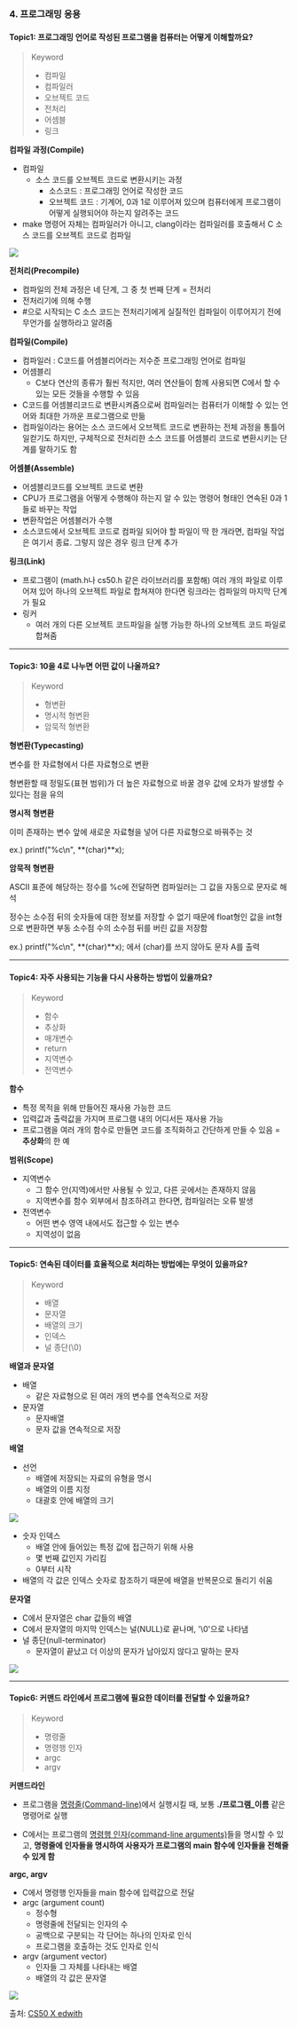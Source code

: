 ### 4. 프로그래밍 응용

#### Topic1: 프로그래밍 언어로 작성된 프로그램을 컴퓨터는 어떻게 이해할까요?

> Keyword
>
> - 컴파일
> - 컴파일러
> - 오브젝트 코드
> - 전처리
> - 어셈블
> - 링크



**컴파일 과정(Compile)**

- 컴파일
  - 소스 코드를 오브젝트 코드로 변환시키는 과정
    - 소스코드 : 프로그래밍 언어로 작성한 코드
    - 오브젝트 코드 : 기계어, 0과 1로 이루어져 있으며 컴퓨터에게 프로그램이 어떻게 실행되어야 하는지 알려주는 코드
- make 명령어 자체는 컴파일러가 아니고, clang이라는 컴파일러를 호출해서 C 소스 코드를 오브젝트 코드로 컴파일



<img src="https://user-images.githubusercontent.com/42233535/55339461-b0aacd00-54dd-11e9-90e6-c719089e2d70.png">

**전처리(Precompile)**

- 컴파일의 전체 과정은 네 단계, 그 중 첫 번째 단계 = 전처리
- 전처리기에 의해 수행
- #으로 시작되는 C 소스 코드는 전처리기에게 실질적인 컴파일이 이루어지기 전에 무언가를 실행하라고 알려줌



**컴파일(Compile)**

- 컴파일러 : C코드를 어셈블리어라는 저수준 프로그래밍 언어로 컴파일
- 어셈블리
  - C보다 연산의 종류가 훨씬 적지만, 여러 연산들이 함께 사용되면 C에서 할 수 있는 모든 것들을 수행할 수 있음
- C코드를 어셈블리코드로 변환시켜줌으로써 컴파일러는 컴퓨터가 이해할 수 있는 언어와 최대한 가까운 프로그램으로 만듦
- 컴파일이라는 용어는 소스 코드에서 오브젝트 코드로 변환하는 전체 과정을 통틀어 일컫기도 하지만, 구체적으로 전처리한 소스 코드를 어셈블리 코드로 변환시키는 단계를 말하기도 함





**어셈블(Assemble)**

- 어셈블리코드를 오브젝트 코드로 변환
- CPU가 프로그램을 어떻게 수행해야 하는지 알 수 있는 명령어 형태인 연속된 0과 1들로 바꾸는 작업
- 변환작업은 어셈블러가 수행
- 소스코드에서 오브젝트 코드로 컴파일 되어야 할 파일이 딱 한 개라면, 컴파일 작업은 여기서 종료. 그렇지 않은 경우 링크 단계 추가



**링크(Link)**

- 프로그램이 (math.h나 cs50.h 같은 라이브러리를 포함해) 여러 개의 파일로 이루어져 있어 하나의 오브젝트 파일로 합쳐져야 한다면 링크라는 컴파일의 마지막 단계가 필요
- 링커
  - 여러 개의 다른 오브젝트 코드파일을 실행 가능한 하나의 오브젝트 코드 파일로 합쳐줌

---

#### Topic3: 10을 4로 나누면 어떤 값이 나올까요?

> Keyword
>
> - 형변환
> - 명시적 형변환
> - 암묵적 형변환



**형변환(Typecasting)**

변수를 한 자료형에서 다른 자료형으로 변환

형변환할 때 정밀도(표현 범위)가 더 높은 자료형으로 바꿀 경우 값에 오차가 발생할 수 있다는 점을 유의



**명시적 형변환**

이미 존재하는 변수 앞에 새로운 자료형을 넣어 다른 자료형으로 바꿔주는 것

ex.) printf("%c\n", **(char)**x);



**암묵적 형변환**

ASCII 표준에 해당하는 정수를 %c에 전달하면 컴파일러는 그 값을 자동으로 문자로 해석

정수는 소수점 뒤의 숫자들에 대한 정보를 저장할 수 없기 때문에 float형인 값을 int형으로 변환하면 부동 소수점 수의 소수점 뒤를 버린 값을 저장함

ex.) printf("%c\n", **(char)**x); 에서 (char)를 쓰지 않아도 문자 A를 출력



------

#### Topic4: 자주 사용되는 기능을 다시 사용하는 방법이 있을까요?

> Keyword
>
> - 함수
> - 추상화
> - 매개변수
> - return
> - 지역변수
> - 전역변수



**함수**

- 특정 목적을 위해 만들어진 재사용 가능한 코드
- 입력값과 출력값을 가지며 프로그램 내의 어디서든 재사용 가능
- 프로그램을 여러 개의 함수로 만들면 코드를 조직화하고 간단하게 만들 수 있음 = **추상화**의 한 예



**범위(Scope)**

- 지역변수
  - 그 함수 안(지역)에서만 사용될 수 있고, 다른 곳에서는 존재하지 않음
  - 지역변수를 함수 외부에서 참조하려고 한다면, 컴파일러는 오류 발생
- 전역변수
  - 어떤 변수 영역 내에서도 접근할 수 있는 변수
  - 지역성이 없음

------

#### Topic5: 연속된 데이터를 효율적으로 처리하는 방법에는 무엇이 있을까요?

> Keyword
>
> - 배열
> - 문자열
> - 배열의 크기
> - 인덱스
> - 널 종단(\0)



**배열과 문자열**

- 배열
  - 같은 자료형으로 된 여러 개의 변수를 연속적으로 저장
- 문자열
  - 문자배열
  - 문자 값을 연속적으로 저장



**배열**

- 선언
  - 배열에 저장되는 자료의 유형을 명시
  - 배열의 이름 지정
  - 대괄호 안에 배열의 크기

<img src="https://user-images.githubusercontent.com/42233535/55598508-04dbd880-578e-11e9-8c67-a16b85a30b71.png">

- 숫자 인덱스
  - 배열 안에 들어있는 특정 값에 접근하기 위해 사용
  - 몇 번째 값인지 가리킴
  - 0부터 시작
- 배열의 각 값은 인덱스 숫자로 참조하기 때문에 배열을 반복문으로 돌리기 쉬움



**문자열**

- C에서 문자열은 char 값들의 배열
- C에서 문자열의 마지막 인덱스는 널(NULL)로 끝나며, '\0'으로 나타냄
- 널 종단(null-terminator)
  - 문자열이 끝났고 더 이상의 문자가 남아있지 않다고 말하는 문자

<img src="https://user-images.githubusercontent.com/42233535/55598558-42d8fc80-578e-11e9-8607-2540e0a1abde.png">

------

#### Topic6: 커맨드 라인에서 프로그램에 필요한 데이터를 전달할 수 있을까요?

> Keyword
>
> - 명령줄
> - 명령행 인자
> - argc
> - argv



**커맨드라인**

- 프로그램을 <u>명령줄(Command-line)</u>에서 실행시킬 때, 보통 **./프로그램_이름** 같은 명령어로 실행

- C에서는 프로그램의 <u>명령행 인자(command-line arguments)</u>들을 명시할 수 있고, **명령줄에 인자들을 명시하여 사용자가 프로그램의 main 함수에 인자들을 전해줄 수 있게 함**



**argc, argv**

- C에서 명령행 인자들을 main 함수에 입력값으로 전달
- argc (argument count)
  - 정수형
  - 명령줄에 전달되는 인자의 수
  - 공백으로 구분되는 각 단어는 하나의 인자로 인식
  - 프로그램을 호출하는 것도 인자로 인식
- argv (argument vector)
  - 인자들 그 자체를 나타내는 배열
  - 배열의 각 값은 문자열

<img src="https://user-images.githubusercontent.com/42233535/55600024-50de4b80-5795-11e9-95a1-4ba680bd2042.png">


출처: [CS50 X edwith](https://www.edwith.org/cs50/)
